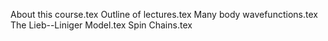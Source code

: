 About this course.tex
Outline of lectures.tex
Many body wavefunctions.tex
The Lieb--Liniger Model.tex
Spin Chains.tex